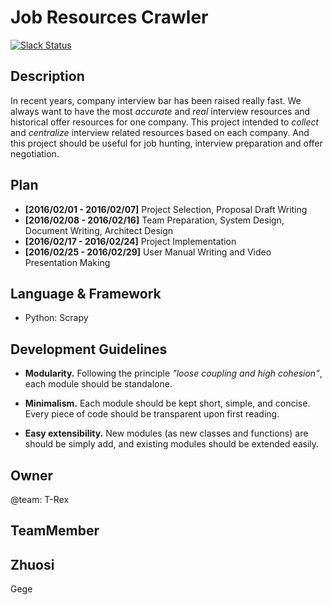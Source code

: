 # Job Resources Crawler

[![Slack Status](https://vast-brook-13413.herokuapp.com/badge.svg)](https://vast-brook-13413.herokuapp.com/)

Description
--

In recent years, company interview bar has been raised really fast. We always want to have the most *accurate* and *real* interview resources and historical offer resources for one company. This project intended to *collect* and *centralize* interview related resources based on each company. And this project should be useful for job hunting, interview preparation and offer negotiation.

Plan
---
* __[2016/02/01 - 2016/02/07]__ Project Selection, Proposal Draft Writing
* __[2016/02/08 - 2016/02/16]__ Team Preparation, System Design, Document Writing, Architect Design
* __[2016/02/17 - 2016/02/24]__ Project Implementation
* __[2016/02/25 - 2016/02/29]__ User Manual Writing and Video Presentation Making

Language & Framework
--

- Python: Scrapy

Development Guidelines
--

- __Modularity.__ Following the principle _"loose coupling and high cohesion"_, each module should be standalone.

- __Minimalism.__ Each module should be kept short, simple, and concise. Every piece of code should be transparent upon first reading.
- __Easy extensibility.__ New modules (as new classes and functions) are should be simply add, and existing modules should be extended easily.

Owner
--
@team: T-Rex

TeamMember
--
Zhuosi
--
Gege

